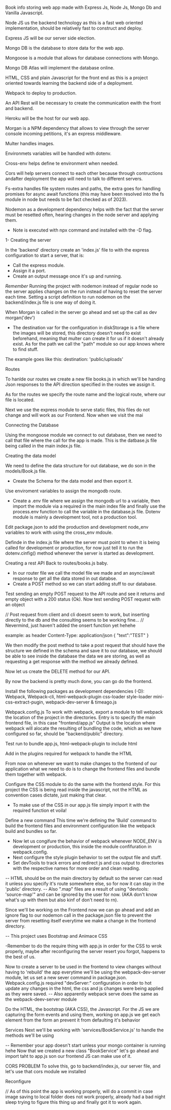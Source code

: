 Book info storing web app made with Express Js, Node Js, Mongo Db and Vanilla Javascript.

Node JS us the backend technology as this is a fast web oriented implementation, should be relatively fast to construct and deploy.

Express JS will be our server side election.

Mongo DB is the database to store data for the web app.

Mongoose is a module that allows for database connections with Mongo.

Mongo DB Atlas will implement the database online.

HTML, CSS and plain Javascript for the front end as this is a project oriented towards learning the backend side of a deployment.

Webpack to deploy to production.

An API Rest will be necessary to create the communication ewith the front and backend.

Heroku will be the host for our web app.

Morgan is a NPM dependency that allows to view through the server console incoming petitions, it's an express middleware.

Multer handles images.

Environmets variables will be handled with dotenv.

Cross-env helps define te environment when needed.

Cors will help servers connect to each other because through contructions andafter deployment the app will need to talk to different servers.

Fs-extra handles file system routes and paths, the extra goes for handling promises for async await functions (this may have been resolved into the fs module in node but needs to be fact checked as of 2023).

Nodemon as a development dependency helps with the fact that the server must be resetted often, hearing changes in the node server and applying them.
- Note is executed with npx command and installed with the -D flag.

1- Creating the server

In the 'backend' directory create an 'index.js' file to with the express configuration to start a server, that is:
- Call the express module.
- Assign it a port.
- Create an output message once it's up and running.

*Remember*
Running the project with nodemon instead of regular node so the server applies changes on the run instead of having to reset the server each time.
Setting a script definition to run nodemon on the backend/index.js file is one way of doing it.

When Morgan is called in the server go ahead and set up the call as dev
morgan('dev')

- The destination var for the configuration in diskStorage is a file where the images will be stored, this directory doesn't need to exist beforehand, meaning that multer can create it for us if it doesn't already exist.
As for the path we call the "path" module so our app knows where to find stuff.

The example goes like this: destination: 'public/uploads'

Routes

To hanlde our routes we create a new file books.js in which we'll be handing Json responses to the API direction specified in the routes we assign it.

As for the routes we specify the route name and the logical route, where our file is located.

Next we use the express module to serve static files, this files do not change and will work as our Frontend.
Now when we visit the mai

Connecting the Database

Using the mongoose module we connect to out database, then we need to call that file where the call for the app is made.
This is the datbase.js file being called in the main index.js file.

Creating the data model

We need to define the data structure for out database, we do son in the models/Book.js file.
- Create the Schema for the data model and then export it. 

Use enviroment variables to assign the mongodb route.
- Create a .env file where we assign the mongodb url to a variable, then import the module via a required in the main index file and finally use the process.env function to call the variable in the database.js file.
Dotenv module is mainly a development tool, not a production tool.


Edit package.json to add the production and development node_env variables to work with using the cross_env mdoule.

Definde in the index.js file where the server must point to when it is being called for development or production, for now just tell it to run the dotenv.cinfig() method whenever the server is started as development.

Creating a rest API
Back to routes/books.js baby.

- In our router file we call the model file we made and an async/await response to get all the data stored in out databse.
- Create a POST	method so we can start adding stuff to our database.

Test sending an empty POST request to the API route and see it returns and empty object with a 200 status (Ok).
Now test sending POST request with an object

// Post request from client and cli doesnt seem to work, but inserting directly to the db and the consulting seems to be working fine...
// Nevermind, just haven't added the onsert function yet hehehe

example:
as header
Content-Type: application/json
{
 "text":"TEST"
}

We then modify the post method to take a post request that should have the structure we defined in the schema and save it to our database, we should be able to see inside the database the data we are storing, as well as requesting a get response with the method we already defined.

Now let us create the DELETE method for our API.

By now the backend is pretty much done, you can go do the frontend.

Install the following packages as development dependencies (-D):
Webpack, Webpack-cli, html-webpack-plugin css-loader style-loader mini-css-extract-pugin, webpack-dev-server & timeago.js

Webpack.config.js
To work with webpack, export a module to tell webpack the location of the project in the directories.
Entry is to specify the main frontend file, in this case "frontend/app.js"
Output is the location where webpack will alocate the resulting of bundling the code, which as we have configured so far, should be "backend/public" directory.

Test run to bundle app.js, html-webpack-plugin to  include html

Add in the plugins required for webpack to handle the HTML

From now on whenever we want to make changes to the frontend of our application what we need to do is to change the frontend files and bundle them together with webpack.

Configure the CSS module to do the same with the frontend style.
For this project the CSS is being read inside the javascript, not the HTML as convention cases dictate, just making that clear.
- To make use of the CSS in our app.js file simply import it with the required function et voila!

Define a new command
This time we're defining the 'Build' command to build the frontend files and environment configuration like the webpack build and bundles so far.

- Now let us congifure the behavior of webpack whenever NODE_ENV is development or production, this inside the module confifuration in webpack.config.
- Next configure the style plugin behavior to set the output file and stuff.
- Set devTools to track errors and redirect js and css output to directories with the respective names for more order and clean reading.

-- HTML should be on the main directory by default so the server can read it unless you specify it's route somewhere else, so for now it can stay in the 'public' directory.
-- Also ".map" files are a result of using "devtools: 'source-map'" and can be ignored by the user for now. (AKA don't know what's up with them but also kinf of don't need to rn).

Since we'll be working on the Frontend now we can go ahead and add an ignore flag to our nodemon call in the package.json file to prevent the server from resetting itself everytime we make a change in the frontend directory.

-- This project uses Bootstrap and Animace CSS

-Remember to do the require thing with app.js in order for the CSS to wrok properly, maybe after reconfiguring the server resert you forgot, happens to the best of us.

Now to create a server to be used in the frontend to view changes without having to 'rebuild' the app everytime we'll be using the webpack-dev-server module, let us set a new sever command in package.json.
Webpack.config.js required "devServer:" configuration in order to hot update any changes in the html, the css and js changes were being applied as they were saved. 
-- Also apparently webpack serve does the same as the webpack-deev-server module

Do the HTML, the bootstrap (AKA CSS), the Javascript.
For the JS we are capturing the form events and using them, working on app.js we get each element from the form an prevent it from defaulting it's behavior

Services
Next we'll be working with 'services/BookService.js' to handle the methods we'll be using

-- Remember your app doesn't start unless your mongo container is running hehe
Now that we created a new class "BookService" let's go ahead and import taht to app.js son our frontend JS can make use of it.

CORS PROBLEM
To solve this, go to backend/index.js, our server file, and let's use that cors module we installed

Reconfigure

// As of this point the app is working properly, will do a commit in case image saving to local folder does not work properly, already had a bad night sleep trying to figure this thing up and finally got it to work again.
